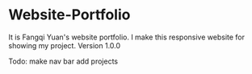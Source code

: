 # Website-Portfolio
It is Fangqi Yuan's website portfolio. I make this responsive website for showing my project.
Version 1.0.0

Todo:
make nav bar
add projects